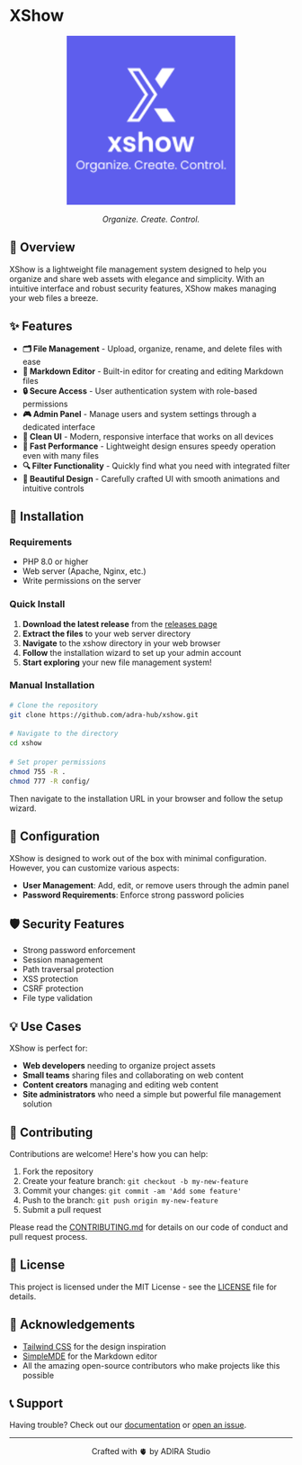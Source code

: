 # XShow

<div align="center">
  <img src="assets/img/xshow-logo-site.png" alt="XShow Logo" width="300">
  <p><em>Organize. Create. Control.</em></p>
</div>

## 🌟 Overview

XShow is a lightweight file management system designed to help you organize and share web assets with elegance and simplicity. With an intuitive interface and robust security features, XShow makes managing your web files a breeze.

## ✨ Features

- **🗂️ File Management** - Upload, organize, rename, and delete files with ease
- **📝 Markdown Editor** - Built-in editor for creating and editing Markdown files
- **🔒 Secure Access** - User authentication system with role-based permissions
- **🎮 Admin Panel** - Manage users and system settings through a dedicated interface
- **🧩 Clean UI** - Modern, responsive interface that works on all devices
- **🚀 Fast Performance** - Lightweight design ensures speedy operation even with many files
- **🔍 Filter Functionality** - Quickly find what you need with integrated filter
- **🎨 Beautiful Design** - Carefully crafted UI with smooth animations and intuitive controls


## 🚀 Installation

### Requirements

- PHP 8.0 or higher
- Web server (Apache, Nginx, etc.)
- Write permissions on the server

### Quick Install

1. **Download the latest release** from the [releases page](https://github.com/adra-hub/xshow/releases)
2. **Extract the files** to your web server directory
3. **Navigate** to the xshow directory in your web browser
4. **Follow** the installation wizard to set up your admin account
5. **Start exploring** your new file management system!

### Manual Installation

```bash
# Clone the repository
git clone https://github.com/adra-hub/xshow.git

# Navigate to the directory
cd xshow

# Set proper permissions
chmod 755 -R .
chmod 777 -R config/
```

Then navigate to the installation URL in your browser and follow the setup wizard.

## 🔧 Configuration

XShow is designed to work out of the box with minimal configuration. However, you can customize various aspects:

- **User Management**: Add, edit, or remove users through the admin panel
- **Password Requirements**: Enforce strong password policies

## 🛡️ Security Features

- Strong password enforcement
- Session management
- Path traversal protection
- XSS protection
- CSRF protection
- File type validation

## 💡 Use Cases

XShow is perfect for:

- **Web developers** needing to organize project assets
- **Small teams** sharing files and collaborating on web content
- **Content creators** managing and editing web content
- **Site administrators** who need a simple but powerful file management solution

## 🤝 Contributing

Contributions are welcome! Here's how you can help:

1. Fork the repository
2. Create your feature branch: `git checkout -b my-new-feature`
3. Commit your changes: `git commit -am 'Add some feature'`
4. Push to the branch: `git push origin my-new-feature`
5. Submit a pull request

Please read the [CONTRIBUTING.md](CONTRIBUTING.md) for details on our code of conduct and pull request process.

## 📜 License

This project is licensed under the MIT License - see the [LICENSE](LICENSE) file for details.

## 🙏 Acknowledgements

- [Tailwind CSS](https://tailwindcss.com/) for the design inspiration
- [SimpleMDE](https://simplemde.com/) for the Markdown editor
- All the amazing open-source contributors who make projects like this possible

## 📞 Support

Having trouble? Check out our [documentation](https://github.com/adra-hub/xshow/wiki) or [open an issue](https://github.com/adra-hub/xshow/issues/new).

---

<div align="center">
  <p>Crafted with 🫀 by ADIRA Studio</p>
</div>
